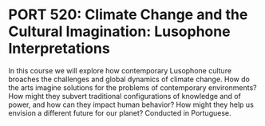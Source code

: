 # PORT 520: Climate Change and the Cultural Imagination: Lusophone Interpretations

In this course we will explore how contemporary Lusophone culture broaches the challenges and global dynamics of climate change. How do the arts imagine solutions for the problems of contemporary environments? How might they subvert traditional configurations of knowledge and of power, and how can they impact human behavior? How might they help us envision a different future for our planet? Conducted in Portuguese.